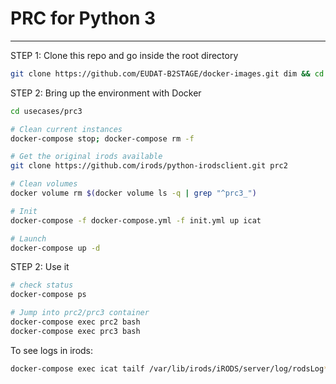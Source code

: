 # PRC for Python 3

---

STEP 1: Clone this repo and go inside the root directory

```bash
git clone https://github.com/EUDAT-B2STAGE/docker-images.git dim && cd dim
```

STEP 2: Bring up the environment with Docker

```bash
cd usecases/prc3

# Clean current instances
docker-compose stop; docker-compose rm -f

# Get the original irods available
git clone https://github.com/irods/python-irodsclient.git prc2

# Clean volumes
docker volume rm $(docker volume ls -q | grep "^prc3_")

# Init
docker-compose -f docker-compose.yml -f init.yml up icat

# Launch
docker-compose up -d
```

STEP 2: Use it

```bash
# check status
docker-compose ps

# Jump into prc2/prc3 container
docker-compose exec prc2 bash
docker-compose exec prc3 bash
```

To see logs in irods:
```bash
docker-compose exec icat tailf /var/lib/irods/iRODS/server/log/rodsLog*
```
